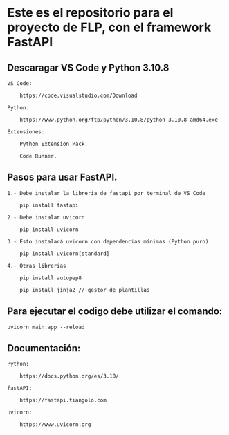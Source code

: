 # Este es el repositorio para el proyecto de FLP, con el framework FastAPI

## Descaragar VS Code y Python 3.10.8
    
    VS Code:

        https://code.visualstudio.com/Download

    Python:

        https://www.python.org/ftp/python/3.10.8/python-3.10.8-amd64.exe

    Extensiones:

        Python Extension Pack.

        Code Runner.

## Pasos para usar FastAPI.

    1.- Debe instalar la libreria de fastapi por terminal de VS Code

        pip install fastapi

    2.- Debe instalar uvicorn

        pip install uvicorn

    3.- Esto instalará uvicorn con dependencias mínimas (Python puro).

        pip install uvicorn[standard] 

    4.- Otras librerias 

        pip install autopep8

        pip install jinja2 // gestor de plantillas

## Para ejecutar el codigo debe utilizar el comando:

    uvicorn main:app --reload

## Documentación:

    Python: 

        https://docs.python.org/es/3.10/

    fastAPI:

        https://fastapi.tiangolo.com

    uvicorn:

        https://www.uvicorn.org